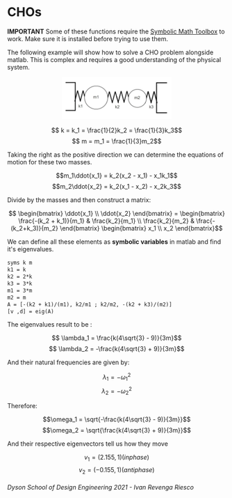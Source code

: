 # CHOs

**IMPORTANT** Some of these functions require the [Symbolic Math Toolbox](https://uk.mathworks.com/products/symbolic.html) to work. Make sure it is installed before trying to use them.

The following example will show how to solve a CHO problem alongside matlab. This is complex and requires a good understanding of the physical system.


<p align="center">
<img src = "images/imagen.jpg" width="50%" >
</p>

$$ k = k_1 = \frac{1}{2}k_2 = \frac{1}{3}k_3$$
$$ m = m_1 = \frac{1}{3}m_2$$

Taking the right as the positive direction we can determine the equations of motion for these two masses.

$$m_1\ddot{x_1} = k_2(x_2 - x_1) - x_1k_1$$
$$m_2\ddot{x_2} = k_2(x_1 - x_2) - x_2k_3$$

Divide by the masses and then construct a matrix:

$$ \begin{bmatrix}
\ddot{x_1}  \\
\ddot{x_2}
\end{bmatrix} =
\begin{bmatrix}
\frac{-(k_2 + k_1)}{m_1} & \frac{k_2}{m_1} \\
\frac{k_2}{m_2} & \frac{-(k_2+k_3)}{m_2} 
\end{bmatrix}
\begin{bmatrix}
x_1 \\
x_2
\end{bmatrix}$$

We can define all these elements as **symbolic variables** in matlab and find it's eigenvalues.

```matlab:Code
syms k m
k1 = k
k2 = 2*k
k3 = 3*k
m1 = 3*m
m2 = m
A = [-(k2 + k1)/(m1), k2/m1 ; k2/m2, -(k2 + k3)/(m2)]
[v ,d] = eig(A)
```

The eigenvalues result to be :

$$ \lambda_1 = \frac{k(4\sqrt{3} - 9)}{3m}$$
$$ \lambda_2 = -\frac{k(4\sqrt{3} + 9)}{3m}$$

And their natural frequencies are given by:

$$ \lambda_1 = -\omega_1^2$$
$$ \lambda_2 = -\omega_2^2$$

Therefore:

$$\omega_1 = \sqrt{-\frac{k(4\sqrt{3} - 9)}{3m}}$$
$$\omega_2 = \sqrt{\frac{k(4\sqrt{3} + 9)}{3m}}$$


And their respective eigenvectors tell us how they move

$$v_1 = (2.155,1) (in phase)$$
$$v_2 = (-0.155, 1) (antiphase)$$


###### Dyson School of Design Engineering 2021 - Ivan Revenga Riesco




